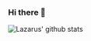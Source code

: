 ### Hi there 👋

<!--
**botnetdobbs/botnetdobbs** is a ✨ _special_ ✨ repository because its `README.md` (this file) appears on your GitHub profile.

Here are some ideas to get you started:

- 🔭 I’m currently working on ...
- 🌱 I’m currently learning ...
- 👯 I’m looking to collaborate on ...
- 🤔 I’m looking for help with ...
- 💬 Ask me about ...
- 📫 How to reach me: ...
- 😄 Pronouns: ...
- ⚡ Fun fact: ...
-->

![Lazarus' github stats](https://github-readme-stats.vercel.app/api?username=botnetdobbs&count_private=true&show_icons=true&theme=merko)
